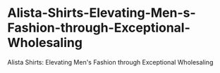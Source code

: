 # Alista-Shirts-Elevating-Men-s-Fashion-through-Exceptional-Wholesaling
Alista Shirts: Elevating Men's Fashion through Exceptional Wholesaling
